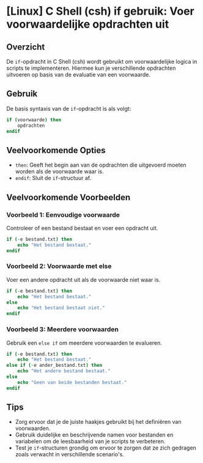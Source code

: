 # [Linux] C Shell (csh) if gebruik: Voer voorwaardelijke opdrachten uit

## Overzicht
De `if`-opdracht in C Shell (csh) wordt gebruikt om voorwaardelijke logica in scripts te implementeren. Hiermee kun je verschillende opdrachten uitvoeren op basis van de evaluatie van een voorwaarde.

## Gebruik
De basis syntaxis van de `if`-opdracht is als volgt:

```csh
if (voorwaarde) then
    opdrachten
endif
```

## Veelvoorkomende Opties
- `then`: Geeft het begin aan van de opdrachten die uitgevoerd moeten worden als de voorwaarde waar is.
- `endif`: Sluit de `if`-structuur af.

## Veelvoorkomende Voorbeelden

### Voorbeeld 1: Eenvoudige voorwaarde
Controleer of een bestand bestaat en voer een opdracht uit.

```csh
if (-e bestand.txt) then
    echo "Het bestand bestaat."
endif
```

### Voorbeeld 2: Voorwaarde met else
Voer een andere opdracht uit als de voorwaarde niet waar is.

```csh
if (-e bestand.txt) then
    echo "Het bestand bestaat."
else
    echo "Het bestand bestaat niet."
endif
```

### Voorbeeld 3: Meerdere voorwaarden
Gebruik een `else if` om meerdere voorwaarden te evalueren.

```csh
if (-e bestand.txt) then
    echo "Het bestand bestaat."
else if (-e ander_bestand.txt) then
    echo "Het andere bestand bestaat."
else
    echo "Geen van beide bestanden bestaat."
endif
```

## Tips
- Zorg ervoor dat je de juiste haakjes gebruikt bij het definiëren van voorwaarden.
- Gebruik duidelijke en beschrijvende namen voor bestanden en variabelen om de leesbaarheid van je scripts te verbeteren.
- Test je `if`-structuren grondig om ervoor te zorgen dat ze zich gedragen zoals verwacht in verschillende scenario's.